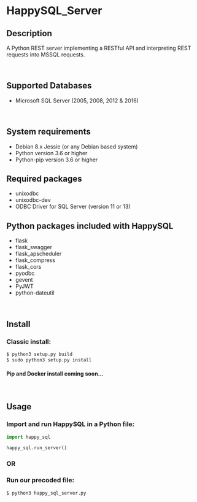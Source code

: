 # HappySQL_Server
## Description
A Python REST server implementing a RESTful API and interpreting REST
requests into MSSQL requests.

<br/>

## Supported Databases
* Microsoft SQL Server (2005, 2008, 2012 & 2016)

<br/>

## System requirements
* Debian 8.x Jessie (or any Debian based system)
* Python version 3.6 or higher
* Python-pip version 3.6 or higher

## Required packages
* unixodbc
* unixodbc-dev
* ODBC Driver for SQL Server (version 11 or 13)

## Python packages included with HappySQL
* flask
* flask_swagger
* flask_apscheduler
* flask_compress
* flask_cors
* pyodbc
* gevent
* PyJWT
* python-dateutil

<br/>

## Install
### Classic install:
```bash
$ python3 setup.py build
$ sudo python3 setup.py install
```
#### Pip and Docker install coming soon...

<br/>

## Usage
### Import and run HappySQL in a Python file:
```python
import happy_sql

happy_sql.run_server()
```

### OR

### Run our precoded file:
```bash
$ python3 happy_sql_server.py
```
